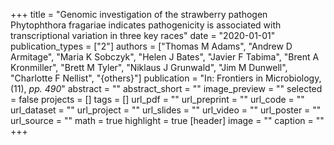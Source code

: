 +++
title = "Genomic investigation of the strawberry pathogen Phytophthora fragariae indicates pathogenicity is associated with transcriptional variation in three key races"
date = "2020-01-01"
publication_types = ["2"]
authors = ["Thomas M Adams", "Andrew D Armitage", "Maria K Sobczyk", "Helen J Bates", "Javier F Tabima", "Brent A Kronmiller", "Brett M Tyler", "Niklaus J Grunwald", "Jim M Dunwell", "Charlotte F Nellist", "{others}"]
publication = "In: Frontiers in Microbiology, (11), _pp. 490_"
abstract = ""
abstract_short = ""
image_preview = ""
selected = false
projects = []
tags = []
url_pdf = ""
url_preprint = ""
url_code = ""
url_dataset = ""
url_project = ""
url_slides = ""
url_video = ""
url_poster = ""
url_source = ""
math = true
highlight = true
[header]
image = ""
caption = ""
+++
